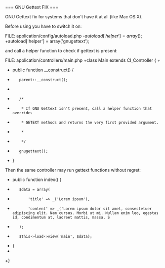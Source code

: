 === GNU Gettext FIX ===

GNU Gettext fix for systems that don't have it at all (like Mac OS X).

Before using you have to switch it on: 

FILE: application/config/autoload.php
-$autoload['helper'] = array();
+$autoload['helper'] = array('gnugettext');

and call a helper function to check if gettext is present:

FILE: application/controllers/main.php
+class Main extends CI_Controller {
+
+    public function __construct() {
+        parent::__construct();
+
+        /*
+         * If GNU Gettext isn't present, call a helper function that overrides
+         * GETEXT methods and returns the very first provided argument.
+         * 
+         */
+        gnugettext();
+    }

Then the same controller may run gettext functions without regret:

+    public function index() {
+        $data = array(
+            'title' => _('Lorem ipsum'),
+            'content' => _('Lorem ipsum dolor sit amet, consectetuer adipiscing elit. Nam cursus. Morbi ut mi. Nullam enim leo, egestas id, condimentum at, laoreet mattis, massa. S
+        );
+        $this->load->view('main', $data);
+    }
+
+}
